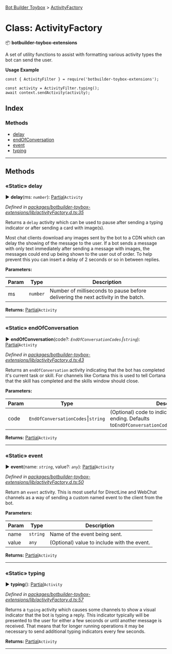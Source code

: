 [Bot Builder Toybox](../README.md) > [ActivityFactory](../classes/botbuilder_toybox.activityfactory.md)



# Class: ActivityFactory


:package: **botbuilder-toybox-extensions**

A set of utility functions to assist with formatting various activity types the bot can send the user.

**Usage Example**

    const { ActivityFilter } = require('botbuilder-toybox-extensions');

    const activity = ActivityFilter.typing();
    await context.sendActivity(activity);

## Index

### Methods

* [delay](botbuilder_toybox.activityfactory.md#delay)
* [endOfConversation](botbuilder_toybox.activityfactory.md#endofconversation)
* [event](botbuilder_toybox.activityfactory.md#event)
* [typing](botbuilder_toybox.activityfactory.md#typing)



---
## Methods
<a id="delay"></a>

### «Static» delay

► **delay**(ms: *`number`*): [Partial]()`Activity`



*Defined in [packages/botbuilder-toybox-extensions/lib/activityFactory.d.ts:35](https://github.com/Stevenic/botbuilder-toybox/blob/5d9ea6c/packages/botbuilder-toybox-extensions/lib/activityFactory.d.ts#L35)*



Returns a `delay` activity which can be used to pause after sending a typing indicator or after sending a card with image(s).

Most chat clients download any images sent by the bot to a CDN which can delay the showing of the message to the user. If a bot sends a message with only text immediately after sending a message with images, the messages could end up being shown to the user out of order. To help prevent this you can insert a delay of 2 seconds or so in between replies.


**Parameters:**

| Param | Type | Description |
| ------ | ------ | ------ |
| ms | `number`   |  Number of milliseconds to pause before delivering the next activity in the batch. |





**Returns:** [Partial]()`Activity`





___

<a id="endofconversation"></a>

### «Static» endOfConversation

► **endOfConversation**(code?: *`EndOfConversationCodes`⎮`string`*): [Partial]()`Activity`



*Defined in [packages/botbuilder-toybox-extensions/lib/activityFactory.d.ts:43](https://github.com/Stevenic/botbuilder-toybox/blob/5d9ea6c/packages/botbuilder-toybox-extensions/lib/activityFactory.d.ts#L43)*



Returns an `endOfConversation` activity indicating that the bot has completed it's current task or skill. For channels like Cortana this is used to tell Cortana that the skill has completed and the skills window should close.


**Parameters:**

| Param | Type | Description |
| ------ | ------ | ------ |
| code | `EndOfConversationCodes`⎮`string`   |  (Optional) code to indicate why the bot/skill is ending. Defaults to`EndOfConversationCodes.CompletedSuccessfully`. |





**Returns:** [Partial]()`Activity`





___

<a id="event"></a>

### «Static» event

► **event**(name: *`string`*, value?: *`any`*): [Partial]()`Activity`



*Defined in [packages/botbuilder-toybox-extensions/lib/activityFactory.d.ts:50](https://github.com/Stevenic/botbuilder-toybox/blob/5d9ea6c/packages/botbuilder-toybox-extensions/lib/activityFactory.d.ts#L50)*



Return an `event` activity. This is most useful for DirectLine and WebChat channels as a way of sending a custom named event to the client from the bot.


**Parameters:**

| Param | Type | Description |
| ------ | ------ | ------ |
| name | `string`   |  Name of the event being sent. |
| value | `any`   |  (Optional) value to include with the event. |





**Returns:** [Partial]()`Activity`





___

<a id="typing"></a>

### «Static» typing

► **typing**(): [Partial]()`Activity`



*Defined in [packages/botbuilder-toybox-extensions/lib/activityFactory.d.ts:57](https://github.com/Stevenic/botbuilder-toybox/blob/5d9ea6c/packages/botbuilder-toybox-extensions/lib/activityFactory.d.ts#L57)*



Returns a `typing` activity which causes some channels to show a visual indicator that the bot is typing a reply. This indicator typically will be presented to the user for either a few seconds or until another message is received. That means that for longer running operations it may be necessary to send additional typing indicators every few seconds.




**Returns:** [Partial]()`Activity`





___


